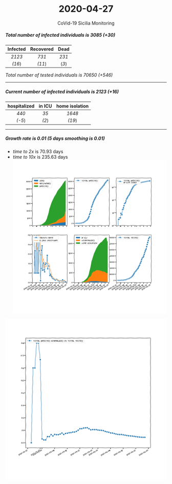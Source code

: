 <div align='center'>

# 2020-04-27
CoVid-19 Sicilia Monitoring
</div>

##### Total number of infected individuals is 3085 (+30)
Infected | Recovered | Dead
:---: | :---: | :---:
*2123* | *731* | *231*
*(16*) | *(11*) | (*3*)

*Total number of tested individuals is 70650 (+546)*
***
##### Current number of infected individuals is 2123 (+16)
hospitalized | in ICU | home isolation
:---: | :---: | :---:
*440* |*35* |*1648*
*(-5*) |*(2*) |*(19*)
***
##### Growth rate is 0.01 (5 days smoothing is 0.01)
- *time to 2x* is 70.93 days
- *time to 10x* is 235.63 days
![stats][stats]

![infected_normalized][infected_normalized]

[stats]: stats_Sicilia.png
[infected_normalized]: infected_normalized_Sicilia.png

